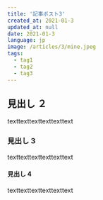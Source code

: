 ```yaml
---
title: '記事ポスト3'
created_at: 2021-01-3
updated_at: null
date: 2021-01-3
language: jp
image: /articles/3/mine.jpeg
tags:
  - tag1
  - tag2
  - tag3
---
```


## 見出し ２

texttexttexttexttexttext

### 見出し 3

texttexttexttexttexttext

#### 見出し 4

texttexttexttexttexttext
